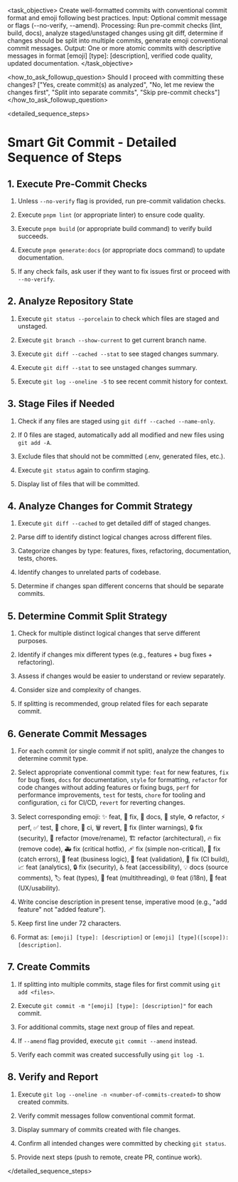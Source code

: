 <task name="Smart Git Commit">

<task_objective>
Create well-formatted commits with conventional commit format and emoji following best practices. Input: Optional commit message or flags (--no-verify, --amend). Processing: Run pre-commit checks (lint, build, docs), analyze staged/unstaged changes using git diff, determine if changes should be split into multiple commits, generate emoji conventional commit messages. Output: One or more atomic commits with descriptive messages in format [emoji] [type]: [description], verified code quality, updated documentation.
</task_objective>

<how_to_ask_followup_question>
<question>Should I proceed with committing these changes?</question>
<options>["Yes, create commit(s) as analyzed", "No, let me review the changes first", "Split into separate commits", "Skip pre-commit checks"]</options>
</how_to_ask_followup_question>

<detailed_sequence_steps>
# Smart Git Commit - Detailed Sequence of Steps

## 1. Execute Pre-Commit Checks

1. Unless `--no-verify` flag is provided, run pre-commit validation checks.

2. Execute `pnpm lint` (or appropriate linter) to ensure code quality.

3. Execute `pnpm build` (or appropriate build command) to verify build succeeds.

4. Execute `pnpm generate:docs` (or appropriate docs command) to update documentation.

5. If any check fails, ask user if they want to fix issues first or proceed with `--no-verify`.

## 2. Analyze Repository State

1. Execute `git status --porcelain` to check which files are staged and unstaged.

2. Execute `git branch --show-current` to get current branch name.

3. Execute `git diff --cached --stat` to see staged changes summary.

4. Execute `git diff --stat` to see unstaged changes summary.

5. Execute `git log --oneline -5` to see recent commit history for context.

## 3. Stage Files if Needed

1. Check if any files are staged using `git diff --cached --name-only`.

2. If 0 files are staged, automatically add all modified and new files using `git add -A`.

3. Exclude files that should not be committed (.env, generated files, etc.).

4. Execute `git status` again to confirm staging.

5. Display list of files that will be committed.

## 4. Analyze Changes for Commit Strategy

1. Execute `git diff --cached` to get detailed diff of staged changes.

2. Parse diff to identify distinct logical changes across different files.

3. Categorize changes by type: features, fixes, refactoring, documentation, tests, chores.

4. Identify changes to unrelated parts of codebase.

5. Determine if changes span different concerns that should be separate commits.

## 5. Determine Commit Split Strategy

1. Check for multiple distinct logical changes that serve different purposes.

2. Identify if changes mix different types (e.g., features + bug fixes + refactoring).

3. Assess if changes would be easier to understand or review separately.

4. Consider size and complexity of changes.

5. If splitting is recommended, group related files for each separate commit.

## 6. Generate Commit Messages

1. For each commit (or single commit if not split), analyze the changes to determine commit type.

2. Select appropriate conventional commit type: `feat` for new features, `fix` for bug fixes, `docs` for documentation, `style` for formatting, `refactor` for code changes without adding features or fixing bugs, `perf` for performance improvements, `test` for tests, `chore` for tooling and configuration, `ci` for CI/CD, `revert` for reverting changes.

3. Select corresponding emoji: ✨ feat, 🐛 fix, 📝 docs, 💄 style, ♻️ refactor, ⚡️ perf, ✅ test, 🔧 chore, 🚀 ci, 🗑️ revert, 🚨 fix (linter warnings), 🔒️ fix (security), 🚚 refactor (move/rename), 🏗️ refactor (architectural), 🔥 fix (remove code), 🚑️ fix (critical hotfix), 🩹 fix (simple non-critical), 🥅 fix (catch errors), 👔 feat (business logic), 🦺 feat (validation), 💚 fix (CI build), 📈 feat (analytics), 🔒️ fix (security), ♿️ feat (accessibility), 💡 docs (source comments), 🏷️ feat (types), 🧵 feat (multithreading), 🌐 feat (i18n), 🚸 feat (UX/usability).

4. Write concise description in present tense, imperative mood (e.g., "add feature" not "added feature").

5. Keep first line under 72 characters.

6. Format as: `[emoji] [type]: [description]` or `[emoji] [type]([scope]): [description]`.

## 7. Create Commits

1. If splitting into multiple commits, stage files for first commit using `git add <files>`.

2. Execute `git commit -m "[emoji] [type]: [description]"` for each commit.

3. For additional commits, stage next group of files and repeat.

4. If `--amend` flag provided, execute `git commit --amend` instead.

5. Verify each commit was created successfully using `git log -1`.

## 8. Verify and Report

1. Execute `git log --oneline -n <number-of-commits-created>` to show created commits.

2. Verify commit messages follow conventional commit format.

3. Display summary of commits created with file changes.

4. Confirm all intended changes were committed by checking `git status`.

5. Provide next steps (push to remote, create PR, continue work).

</detailed_sequence_steps>

</task>
